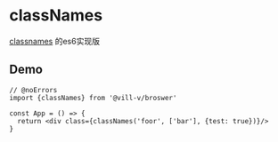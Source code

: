 # classNames

[classnames](https://www.npmjs.com/package/classnames) 的es6实现版

## Demo

```tsx twoslash
// @noErrors
import {classNames} from '@vill-v/broswer'

const App = () => {
  return <div class={classNames('foor', ['bar'], {test: true})}/>
}
```
